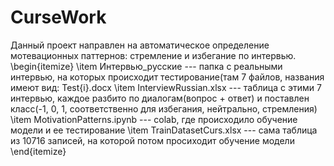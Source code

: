 # CurseWork
Данный проект направлен на автоматическое определение мотевационных паттернов: стремление и избегание по интервью.
\begin{itemize}
    \item Интервью\_русские --- папка с реальными интервью, на которых происходит тестирование(там 7 файлов, названия имеют вид: Test\{i\}.docx
    \item InterviewRussian.xlsx --- таблица с этими 7 интервью, каждое разбито по диалогам(вопрос + ответ) и поставлен класс(-1, 0, 1, соответственно для избегания, нейтрально, стремления)
    \item MotivationPatterns.ipynb --- colab, где происходило обучение модели и ее тестирование
    \item TrainDatasetCurs.xlsx --- сама таблица из 10716 записей, на которой потом просиходит обучение модели
\end{itemize}
